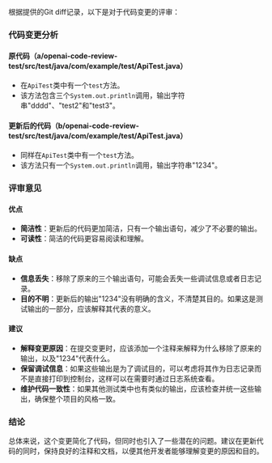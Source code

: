 根据提供的Git diff记录，以下是对于代码变更的评审：

### 代码变更分析

#### 原代码（a/openai-code-review-test/src/test/java/com/example/test/ApiTest.java）
- 在`ApiTest`类中有一个`test`方法。
- 该方法包含三个`System.out.println`调用，输出字符串"dddd"、"test2"和"test3"。

#### 更新后的代码（b/openai-code-review-test/src/test/java/com/example/test/ApiTest.java）
- 同样在`ApiTest`类中有一个`test`方法。
- 该方法只有一个`System.out.println`调用，输出字符串"1234"。

### 评审意见

#### 优点
- **简洁性**：更新后的代码更加简洁，只有一个输出语句，减少了不必要的输出。
- **可读性**：简洁的代码更容易阅读和理解。

#### 缺点
- **信息丢失**：移除了原来的三个输出语句，可能会丢失一些调试信息或者日志记录。
- **目的不明**：更新后的输出"1234"没有明确的含义，不清楚其目的。如果这是测试输出的一部分，应该解释其代表的意义。

#### 建议
- **解释变更原因**：在提交变更时，应该添加一个注释来解释为什么移除了原来的输出，以及"1234"代表什么。
- **保留调试信息**：如果这些输出是为了调试目的，可以考虑将其作为日志记录而不是直接打印到控制台，这样可以在需要时通过日志系统查看。
- **维护代码一致性**：如果其他测试类中也有类似的输出，应该检查并统一这些输出，确保整个项目的风格一致。

### 结论
总体来说，这个变更简化了代码，但同时也引入了一些潜在的问题。建议在更新代码的同时，保持良好的注释和文档，以便其他开发者能够理解变更的原因和目的。
